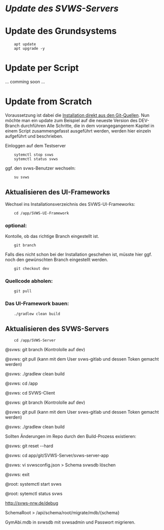***Update des SVWS-Servers***
=============================

# Update des Grundsystems

		apt update
		apt upgrade -y


# Update per Script

... comming soon ... 

# Update from Scratch

Voraussetzung ist dabei die [Installation direkt aus den Git-Quellen](002_Installation_SVWS-Server.md). 
Nun möchte man ein update zum Beispiel auf die neueste Version des DEV-Branch durchführen
Alle Schritte, die in dem vorangegangenem Kapitel in einem Script zusammengefasst ausgeführt werden, werden hier einzeln aufgeführt und beschrieben.

Einloggen auf dem Testserver

		sytemctl stop svws
		sytemctl status svws

ggf. den svws-Benutzer wechseln: 

		su svws

## Aktualisieren des UI-Frameworks

Wechsel ins Installationsverzeichnis des SVWS-UI-Frameworks:

		cd /app/SVWS-UI-Framework
		
### optional: 

Kontolle, ob das richtige Branch eingestellt ist.
		
		git branch
		
Falls dies nicht schon bei der Installation geschehen ist, müsste hier ggf. noch den gewünschten Branch eingestellt werden.

		git checkout dev

### Quellcode abholen: 


		git pull 
		
### Das UI-Framework bauen:

		./gradlew clean build

## Aktualisieren des SVWS-Servers

		cd /app/SVWS-Server

@svws: git branch (Kontrololle auf dev)

@svws: git pull (kann mit dem User svws-gitlab und dessen Token gemacht werden)

@svws: ./gradlew clean build

@svws: cd /app

@svws: cd SVWS-Client

@svws: git branch (Kontrololle auf dev)

@svws: git pull (kann mit dem User svws-gitlab und dessen Token gemacht werden)

@svws: ./gradlew clean build

Sollten Änderungen im Repo durch den Build-Prozess existieren:

@svws: git reset --hard

@svws: cd app/git/SVWS-Server/svws-server-app

@svws: vi svwsconfig.json > Schema svwsdb löschen

@svws: exit

@root: systemctl start svws

@root: sytemctl status svws

http://svws-nrw.de/debug

SchemaRoot > /api/schema/root/migrate/mdb/{schema}

GymAbi.mdb in svwsdb mit svwsadmin und Passwort migrieren.